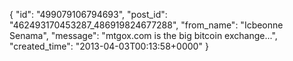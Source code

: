  {
   "id": "499079106794693",
   "post_id": "462493170453287_486919824677288",
   "from_name": "Icbeonne Senama",
   "message": "mtgox.com is the big bitcoin exchange...",
   "created_time": "2013-04-03T00:13:58+0000"
 }
